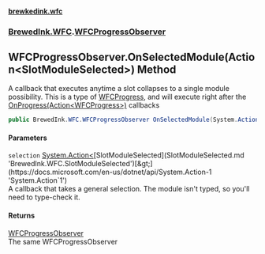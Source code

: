 #### [brewkedink.wfc](index.md 'index')
### [BrewedInk.WFC](BrewedInk_WFC.md 'BrewedInk.WFC').[WFCProgressObserver](WFCProgressObserver.md 'BrewedInk.WFC.WFCProgressObserver')
## WFCProgressObserver.OnSelectedModule(Action&lt;SlotModuleSelected&gt;) Method
A callback that executes anytime a slot collapses to a single module possibility. This is a type of [WFCProgress](WFCProgress.md 'BrewedInk.WFC.WFCProgress'), and will execute right after the [OnProgress(Action&lt;WFCProgress&gt;)](WFCProgressObserver_OnProgress(Action_WFCProgress_).md 'BrewedInk.WFC.WFCProgressObserver.OnProgress(System.Action&lt;BrewedInk.WFC.WFCProgress&gt;)') callbacks  
```csharp
public BrewedInk.WFC.WFCProgressObserver OnSelectedModule(System.Action<BrewedInk.WFC.SlotModuleSelected> selection);
```
#### Parameters
<a name='BrewedInk_WFC_WFCProgressObserver_OnSelectedModule(System_Action_BrewedInk_WFC_SlotModuleSelected_)_selection'></a>
`selection` [System.Action&lt;](https://docs.microsoft.com/en-us/dotnet/api/System.Action-1 'System.Action`1')[SlotModuleSelected](SlotModuleSelected.md 'BrewedInk.WFC.SlotModuleSelected')[&gt;](https://docs.microsoft.com/en-us/dotnet/api/System.Action-1 'System.Action`1')  
A callback that takes a general selection. The module isn't typed, so you'll need to type-check it.
  
#### Returns
[WFCProgressObserver](WFCProgressObserver.md 'BrewedInk.WFC.WFCProgressObserver')  
The same WFCProgressObserver
